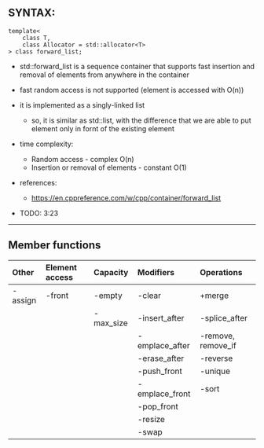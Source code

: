 ## SYNTAX:
    template<
        class T,
        class Allocator = std::allocator<T>
    > class forward_list;
 
 - std::forward_list is a sequence container that supports fast
   insertion and removal of elements from anywhere in the container
 - fast random access is not supported (element is accessed with O(n))
 - it is implemented as a singly-linked list
    - so, it is similar as std::list, with the difference that we are able to put
      element only in fornt of the existing element

 - time complexity:
    - Random access - complex O(n)
    - Insertion or removal of elements - constant O(1)

 - references:
    - https://en.cppreference.com/w/cpp/container/forward_list

 - TODO: 3:23
--------------------------------------------------------------------------------

## Member functions
| Other     | Element access   | Capacity    | Modifiers       | Operations         |
| :---      | :---             | :---        | :---            | :---               |
| -assign   | -front           | -empty      | -clear          | +merge             |
|           |                  | -max_size   | -insert_after   | -splice_after      |
|           |                  |             | -emplace_after  | -remove, remove_if |
|           |                  |             | -erase_after    | -reverse           |
|           |                  |             | -push_front     | -unique            |
|           |                  |             | -emplace_front  | -sort              |
|           |                  |             | -pop_front      |                    |
|           |                  |             | -resize         |                    |
|           |                  |             | -swap           |                    |
